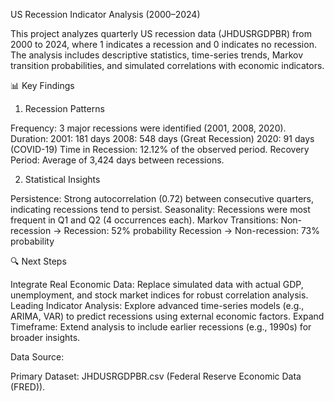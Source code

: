 US Recession Indicator Analysis (2000–2024)

This project analyzes quarterly US recession data (JHDUSRGDPBR) from 2000 to 2024, where 1 indicates a recession and 0 indicates no recession. The analysis includes descriptive statistics, time-series trends, Markov transition probabilities, and simulated correlations with economic indicators.

📊 Key Findings

1. Recession Patterns

Frequency: 3 major recessions were identified (2001, 2008, 2020).
Duration:
2001: 181 days
2008: 548 days (Great Recession)
2020: 91 days (COVID-19)
Time in Recession: 12.12% of the observed period.
Recovery Period: Average of 3,424 days between recessions.

2. Statistical Insights

Persistence: Strong autocorrelation (0.72) between consecutive quarters, indicating recessions tend to persist.
Seasonality: Recessions were most frequent in Q1 and Q2 (4 occurrences each).
Markov Transitions:
Non-recession → Recession: 52% probability
Recession → Non-recession: 73% probability


🔍 Next Steps

Integrate Real Economic Data: Replace simulated data with actual GDP, unemployment, and stock market indices for robust correlation analysis.
Leading Indicator Analysis: Explore advanced time-series models (e.g., ARIMA, VAR) to predict recessions using external economic factors.
Expand Timeframe: Extend analysis to include earlier recessions (e.g., 1990s) for broader insights.

Data Source:

Primary Dataset: JHDUSRGDPBR.csv (Federal Reserve Economic Data (FRED)).
